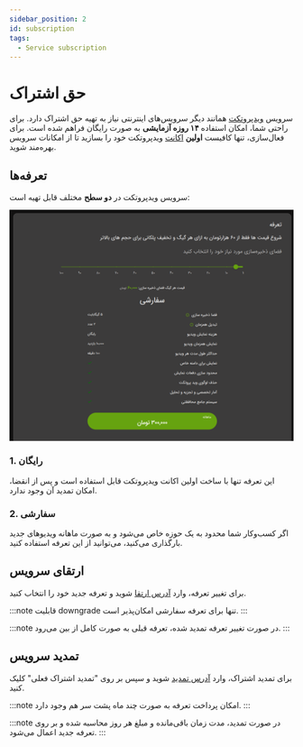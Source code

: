 ```yaml
---
sidebar_position: 2
id: subscription
tags:
  - Service subscription
---
```


# حق اشتراک

سرویس [ویدپروتکت](https://vidprotect.ir) همانند دیگر سرویس‌های اینترنتی نیاز به تهیه حق اشتراک دارد. برای راحتی شما، امکان استفاده **۱۴ روزه آزمایشی** به صورت رایگان فراهم شده است. برای فعال‌سازی، تنها کافیست **اولین** [اکانت](https://vidprotect.ir/auth/register) ویدپروتکت خود را بسازید تا از امکانات سرویس بهره‌مند شوید.

## تعرفه‌ها

سرویس ویدپروتکت در **دو سطح** مختلف قابل تهیه است:

![Image](./img/3.png)

### 1. رایگان

این تعرفه تنها با ساخت اولین اکانت ویدپروتکت قابل استفاده است و پس از انقضا، امکان تمدید آن وجود ندارد.

### 2. سفارشی

اگر کسب‌وکار شما محدود به یک حوزه خاص می‌شود و به صورت ماهانه ویدیوهای جدید بارگذاری می‌کنید، می‌توانید از این تعرفه استفاده کنید.

## ارتقای سرویس

برای تغییر تعرفه، وارد [آدرس ارتقا](https://vidprotect.ir/panel/subscription-upgrade) شوید و تعرفه جدید خود را انتخاب کنید.

:::note
قابلیت downgrade تنها برای تعرفه سفارشی امکان‌پذیر است.
:::

:::note
در صورت تغییر تعرفه تمدید شده، تعرفه قبلی به صورت کامل از بین می‌رود.
:::

## تمدید سرویس

برای تمدید اشتراک، وارد [آدرس تمدید](https://vidprotect.ir/panel) شوید و سپس بر روی "تمدید اشتراک فعلی" کلیک کنید.

:::note
امکان پرداخت تعرفه به صورت چند ماه پشت سر هم وجود دارد.
:::

:::note
در صورت تمدید، مدت زمان باقی‌مانده و مبلغ هر روز محاسبه شده و بر روی تعرفه جدید اعمال می‌شود.
:::

